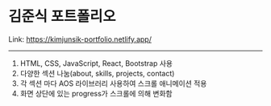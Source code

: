 # 김준식 포트폴리오

Link: <https://kimjunsik-portfolio.netlify.app/>

<hr/>

1. HTML, CSS, JavaScript, React, Bootstrap 사용
2. 다양한 섹션 나눔(about, skills, projects, contact)
3. 각 섹션 마다 AOS 라이브러리 사용하여 스크롤 애니메이션 적용
4. 화면 상단에 있는 progress가 스크롤에 의해 변화함
